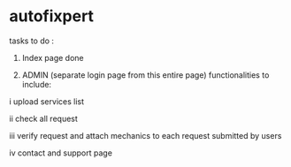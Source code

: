 # autofixpert

tasks to do :

1. Index page done

3. ADMIN 
(separate login page from this entire page)
functionalities to include:

i upload services list

ii check all request

iii verify request and attach mechanics to each request submitted by users

iv  contact and support page 